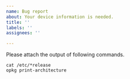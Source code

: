 ```yaml
---
name: Bug report
about: Your device information is needed.
title: ''
labels: ''
assignees: ''

---
```


Please attach the output of following commands.

```
cat /etc/*release
opkg print-architecture
```
